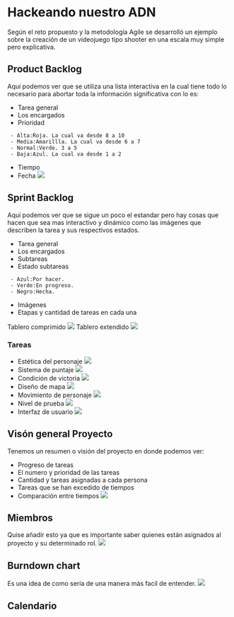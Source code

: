 # Hackeando nuestro ADN
Según el reto propuesto y la metodología Agile se desarrolló un ejemplo sobre la creación de un videojuego tipo shooter en una escala muy simple pero explicativa.
## Product Backlog
Aquí podemos ver que se utiliza una lista interactiva en la cual tiene todo lo necesario para abortar toda la información significativa con lo es:
* Tarea general
* Los encargados
* Prioridad
```
 - Alta:Roja. La cual va desde 8 a 10
 - Media:Amarillla. La cual va desde 6 a 7
 - Normal:Verde. 3 a 5
 - Baja:Azul. La cual va desde 1 a 2 
 ```
* Tiempo
* Fecha
![](imagenes/lista.PNG)

## Sprint Backlog
Aquí podemos ver que se sigue un poco el estandar pero hay cosas que hacen que sea mas interactivo y dinámico como las imágenes que describen la tarea y sus respectivos estados.
* Tarea general
* Los encargados
* Subtareas
* Estado subtareas
```
 - Azul:Por hacer.
 - Verde:En progreso.
 - Negro:Hecha.
 ```
* Imágenes
* Etapas y cantidad de tareas en cada una

Tablero comprimido
![](imagenes/board.PNG)
Tablero extendido
![](imagenes/boardextendido.PNG)
### Tareas
* Estética del personaje
![](imagenes/estetica.PNG)
* Sistema de puntaje
![](imagenes/sistemapuntaje.PNG)
* Condición de victoria
![](imagenes/condicionvic.PNG)
* Diseño de mapa
![](imagenes/disemapa.PNG)
* Movimiento de personaje
![](imagenes/movperso.PNG)
* Nivel de prueba
![](imagenes/nivel.PNG)
* Interfaz de usuario
![](imagenes/interfaz.PNG)
## Visón general Proyecto
Tenemos un resumen o visión del proyecto en donde podemos ver:
* Progreso de tareas
* El numero y prioridad de las tareas
* Cantidad y tareas asignadas a cada persona
* Tareas que se han excedido de tiempos
* Comparación entre tiempos
![](imagenes/overview.PNG)
## Miembros
Quise añadir esto ya que es importante saber quienes están asignados al proyecto y su determinado rol.
![](imagenes/miembros.PNG)
## Burndown chart
Es una idea de como sería de una manera más facil de entender.
![](imagenes/graficoburnchart.PNG)
## Calendario
